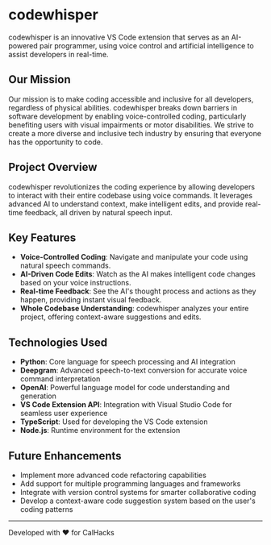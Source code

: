 # codewhisper

codewhisper is an innovative VS Code extension that serves as an AI-powered pair programmer, using voice control and artificial intelligence to assist developers in real-time.

## Our Mission
Our mission is to make coding accessible and inclusive for all developers, regardless of physical abilities. codewhisper breaks down barriers in software development by enabling voice-controlled coding, particularly benefiting users with visual impairments or motor disabilities. We strive to create a more diverse and inclusive tech industry by ensuring that everyone has the opportunity to code.

## Project Overview

codewhisper revolutionizes the coding experience by allowing developers to interact with their entire codebase using voice commands. It leverages advanced AI to understand context, make intelligent edits, and provide real-time feedback, all driven by natural speech input.

## Key Features

- **Voice-Controlled Coding**: Navigate and manipulate your code using natural speech commands.
- **AI-Driven Code Edits**: Watch as the AI makes intelligent code changes based on your voice instructions.
- **Real-time Feedback**: See the AI's thought process and actions as they happen, providing instant visual feedback.
- **Whole Codebase Understanding**: codewhisper analyzes your entire project, offering context-aware suggestions and edits.

## Technologies Used

- **Python**: Core language for speech processing and AI integration
- **Deepgram**: Advanced speech-to-text conversion for accurate voice command interpretation
- **OpenAI**: Powerful language model for code understanding and generation
- **VS Code Extension API**: Integration with Visual Studio Code for seamless user experience
- **TypeScript**: Used for developing the VS Code extension
- **Node.js**: Runtime environment for the extension

## Future Enhancements

- Implement more advanced code refactoring capabilities
- Add support for multiple programming languages and frameworks
- Integrate with version control systems for smarter collaborative coding
- Develop a context-aware code suggestion system based on the user's coding patterns

---

Developed with ❤️ for CalHacks
